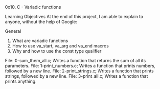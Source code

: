 0x10. C - Variadic functions

Learning Objectives
At the end of this project, I am able to explain to anyone, without the help of Google:

General
1. What are variadic functions
2. How to use va_start, va_arg and va_end macros
3. Why and how to use the const type qualifier

File: 0-sum_them_all.c; Writes a function that returns the sum of all its parameters.
File: 1-print_numbers.c; Writes a function that prints numbers, followed by a new line.
File: 2-print_strings.c; Writes a function that prints strings, followed by a new line.
File: 3-print_all.c; Writes a function that prints anything.